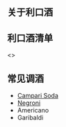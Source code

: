 ## 关于利口酒

## 利口酒清单

<div class="tc-table-of-contents">
<<toc-selective-expandable "Liqueur" "sort[title]">>
</div>

## 常见调酒

- [Campari Soda](#Campari%20Soda)
- [Negroni](#Negroni)
- Americano
- Garibaldi